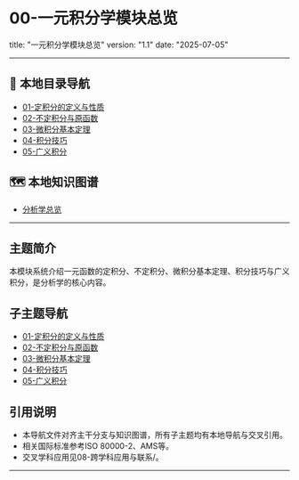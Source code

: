 # 00-一元积分学模块总览

title: "一元积分学模块总览"
version: "1.1"
date: "2025-07-05"

---

## 📁 本地目录导航

- [01-定积分的定义与性质](./01-定积分的定义与性质.md)
- [02-不定积分与原函数](./02-不定积分与原函数.md)
- [03-微积分基本定理](./03-微积分基本定理.md)
- [04-积分技巧](./04-积分技巧.md)
- [05-广义积分](./05-广义积分.md)

## 🗺️ 本地知识图谱

- [分析学总览](../00-分析学总览.md)

---

## 主题简介

本模块系统介绍一元函数的定积分、不定积分、微积分基本定理、积分技巧与广义积分，是分析学的核心内容。

## 子主题导航

- [01-定积分的定义与性质](./01-定积分的定义与性质.md)
- [02-不定积分与原函数](./02-不定积分与原函数.md)
- [03-微积分基本定理](./03-微积分基本定理.md)
- [04-积分技巧](./04-积分技巧.md)
- [05-广义积分](./05-广义积分.md)

## 引用说明

- 本导航文件对齐主干分支与知识图谱，所有子主题均有本地导航与交叉引用。
- 相关国际标准参考ISO 80000-2、AMS等。
- 交叉学科应用见08-跨学科应用与联系/。

---
